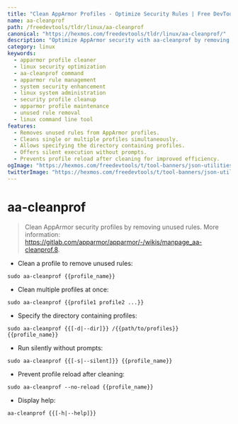 ```yaml
---
title: "Clean AppArmor Profiles - Optimize Security Rules | Free DevTools"
name: aa-cleanprof
path: /freedevtools/tldr/linux/aa-cleanprof
canonical: "https://hexmos.com/freedevtools/tldr/linux/aa-cleanprof/"
description: "Optimize AppArmor security with aa-cleanprof by removing unused rules.  Improve system performance and security. Free online tool, no registration required."
category: linux
keywords:
  - apparmor profile cleaner
  - linux security optimization
  - aa-cleanprof command
  - apparmor rule management
  - system security enhancement
  - linux system administration
  - security profile cleanup
  - apparmor profile maintenance
  - unused rule removal
  - linux command line tool
features:
  - Removes unused rules from AppArmor profiles.
  - Cleans single or multiple profiles simultaneously.
  - Allows specifying the directory containing profiles.
  - Offers silent execution without prompts.
  - Prevents profile reload after cleaning for improved efficiency.
ogImage: "https://hexmos.com/freedevtools/t/tool-banners/json-utilities-banner.png"
twitterImage: "https://hexmos.com/freedevtools/t/tool-banners/json-utilities-banner.png"
---
```


# aa-cleanprof

> Clean AppArmor security profiles by removing unused rules.
> More information: <https://gitlab.com/apparmor/apparmor/-/wikis/manpage_aa-cleanprof.8>.

- Clean a profile to remove unused rules:

`sudo aa-cleanprof {{profile_name}}`

- Clean multiple profiles at once:

`sudo aa-cleanprof {{profile1 profile2 ...}}`

- Specify the directory containing profiles:

`sudo aa-cleanprof {{[-d|--dir]}} /{{path/to/profiles}} {{profile_name}}`

- Run silently without prompts:

`sudo aa-cleanprof {{[-s|--silent]}} {{profile_name}}`

- Prevent profile reload after cleaning:

`sudo aa-cleanprof --no-reload {{profile_name}}`

- Display help:

`aa-cleanprof {{[-h|--help]}}`
